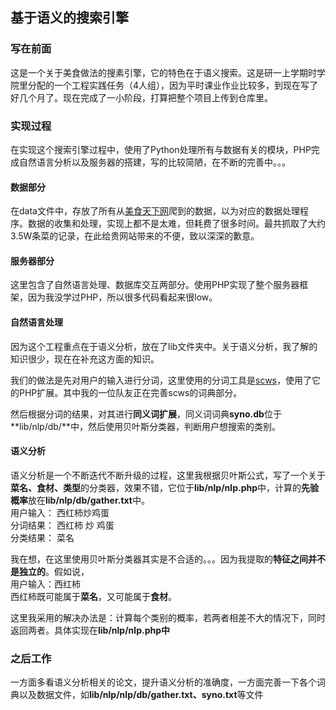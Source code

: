 ## **基于语义的搜索引擎**
### **写在前面**
这是一个关于美食做法的搜素引擎，它的特色在于语义搜索。这是研一上学期时学院里分配的一个工程实践任务（4人组），因为平时课业作业比较多，到现在写了好几个月了。现在完成了一小阶段，打算把整个项目上传到仓库里。  
### **实现过程**
在实现这个搜索引擎过程中，使用了Python处理所有与数据有关的模块，PHP完成自然语言分析以及服务器的搭建，写的比较简陋，在不断的完善中。。。
#### **数据部分**
在data文件中，存放了所有从<a href="http://www.meishichina.com" target="_blank">美食天下网</a>爬到的数据，以为对应的数据处理程序。数据的收集和处理，实现上都不是太难，但耗费了很多时间。最共抓取了大约3.5W条菜的记录，在此给贵网站带来的不便，致以深深的歉意。
#### **服务器部分**
这里包含了自然语言处理、数据库交互两部分。使用PHP实现了整个服务器框架，因为我没学过PHP，所以很多代码看起来很low。   
#### **自然语言处理**
因为这个工程重点在于语义分析，放在了lib文件夹中。关于语义分析，我了解的知识很少，现在在补充这方面的知识。  

我们的做法是先对用户的输入进行分词，这里使用的分词工具是<a href="http://www.xunsearch.com/scws/" target="_blank">scws</a>，使用了它的PHP扩展。其中我的一位队友正在完善scws的词典部分。  

然后根据分词的结果，对其进行**同义词扩展**，同义词词典**syno.db**位于**lib/nlp/db/**中，然后使用贝叶斯分类器，判断用户想搜索的类别。  
#### **语义分析**
语义分析是一个不断迭代不断升级的过程，这里我根据贝叶斯公式，写了一个关于**菜名、食材、类型**的分类器，效果不错，它位于**lib/nlp/nlp.php**中，计算的**先验概率**放在**lib/nlp/db/gather.txt**中。  
用户输入： 西红柿炒鸡蛋  
分词结果： 西红柿 炒 鸡蛋  
分类结果： 菜名

我在想，在这里使用贝叶斯分类器其实是不合适的。。。因为我提取的**特征之间并不是独立的**。假如说，  
用户输入：西红柿  
西红柿既可能属于**菜名**，又可能属于**食材**。  

这里我采用的解决办法是：计算每个类别的概率，若两者相差不大的情况下，同时返回两者。具体实现在**lib/nlp/nlp.php中**  
### **之后工作**
一方面多看语义分析相关的论文，提升语义分析的准确度，一方面完善一下各个词典以及数据文件，如**lib/nlp/nlp/db/gather.txt、syno.txt**等文件
